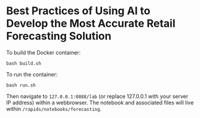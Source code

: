 # Best Practices of Using AI to Develop the Most Accurate Retail Forecasting Solution

To build the Docker container:

```
bash build.sh
```

To run the container:

```
bash run.sh
```

Then navigate to `127.0.0.1:8888/lab` (or replace 127.0.0.1 with your server IP address) within a webbrowser. The notebook and associated files will live within `/rapids/notebooks/forecasting`.
